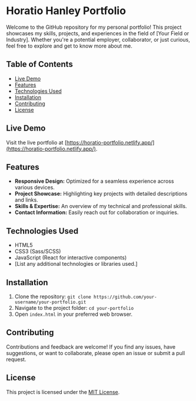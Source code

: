 # Horatio Hanley Portfolio

Welcome to the GitHub repository for my personal portfolio! This project showcases my skills, projects, and experiences in the field of [Your Field or Industry]. Whether you're a potential employer, collaborator, or just curious, feel free to explore and get to know more about me.

## Table of Contents
- [Live Demo](#live-demo)
- [Features](#features)
- [Technologies Used](#technologies-used)
- [Installation](#installation)
- [Contributing](#contributing)
- [License](#license)

## Live Demo
Visit the live portfolio at [https://horatio-portfolio.netlify.app/](https://horatio-portfolio.netlify.app/).

## Features
- **Responsive Design:** Optimized for a seamless experience across various devices.
- **Project Showcase:** Highlighting key projects with detailed descriptions and links.
- **Skills & Expertise:** An overview of my technical and professional skills.
- **Contact Information:** Easily reach out for collaboration or inquiries.

## Technologies Used
- HTML5
- CSS3 (Sass/SCSS)
- JavaScript (React for interactive components)
- [List any additional technologies or libraries used.]

## Installation
1. Clone the repository: `git clone https://github.com/your-username/your-portfolio.git`
2. Navigate to the project folder: `cd your-portfolio`
3. Open `index.html` in your preferred web browser.

## Contributing
Contributions and feedback are welcome! If you find any issues, have suggestions, or want to collaborate, please open an issue or submit a pull request.

## License
This project is licensed under the [MIT License](LICENSE.md).

